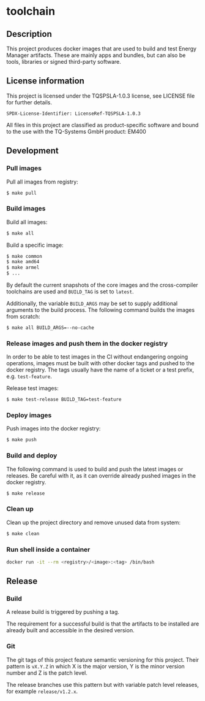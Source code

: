 # toolchain
## Description
This project produces docker images that are used to build and test
Energy Manager artifacts. These are mainly apps and bundles, but can also be
tools, libraries or signed third-party software.

## License information
This project is licensed under the TQSPSLA-1.0.3 license, see LICENSE file for further details.

    SPDX-License-Identifier: LicenseRef-TQSPSLA-1.0.3

All files in this project are classified as product-specific software and bound
to the use with the TQ-Systems GmbH product: EM400

## Development
### Pull images
Pull all images from registry:
```bash
$ make pull
```

### Build images
Build all images:
```bash
$ make all
```
Build a specific image:
```bash
$ make common
$ make amd64
$ make armel
$ ...
```
By default the current snapshots of the core images and the cross-compiler
toolchains are used and `BUILD_TAG` is set to `latest`.

Additionally, the variable `BUILD_ARGS` may be set to supply additional
arguments to the build process. The following command builds the images
from scratch:
```bash
$ make all BUILD_ARGS=--no-cache
```

### Release images and push them in the docker registry
In order to be able to test images in the CI without endangering ongoing
operations, images must be built with other docker tags and pushed to the
docker registry. The tags usually have the name of a ticket or a test prefix,
e.g. `test-feature`.

Release test images:
```bash
$ make test-release BUILD_TAG=test-feature
```

### Deploy images
Push images into the docker registry:
```bash
$ make push
```

### Build and deploy
The following command is used to build and push the latest images or releases.
Be careful with it, as it can override already pushed images in the docker
registry.
```bash
$ make release
```

### Clean up
Clean up the project directory and remove unused data from system:
```bash
$ make clean
```

### Run shell inside a container
```bash
docker run -it --rm <registry>/<image>:<tag> /bin/bash
```

## Release
### Build
A release build is triggered by pushing a tag.

The requirement for a successful build is that the artifacts to be installed
are already built and accessible in the desired version.

### Git
The git tags of this project feature semantic versioning for this project.
Their pattern is `vX.Y.Z` in which X is the major version, Y is the minor
version number and Z is the patch level.

The release branches use this pattern but with variable patch level releases,
for example `release/v1.2.x`.
